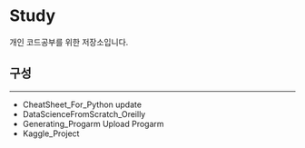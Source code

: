 # Study
개인 코드공부를 위한 저장소입니다.

## 구성
***

- CheatSheet_For_Python	update
- DataScienceFromScratch_Oreilly
- Generating_Progarm	Upload Progarm
- Kaggle_Project
